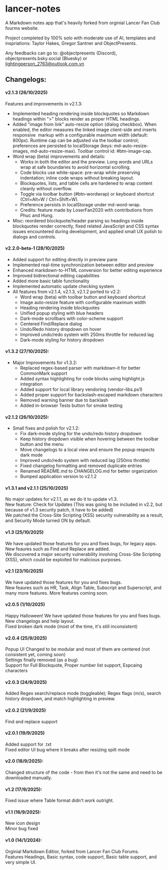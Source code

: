 # lancer-notes
A Markdown notes app that's heavily forked from orginial Lancer Fan Club fourms website.

Project completed by 100% solo with moderate use of AI, templates and inspriations: Taylor Hakes, Gregor Santner and ObjectPresents.

Any feedbacks can go to: @objectpresents (Discord), objectpresents.bsky.social (Bluesky) or lightingperson_2763@outlook.com.vn

## Changelogs:
#### v2.1.3 (26/10/2025)
Features and improvements in v2.1.3:

- Implemented heading rendering inside blockquotes so Markdown headings within ">" blocks render as proper HTML headings.
- Added "image from link" auto-resize option (dialog checkbox). When enabled, the editor measures the linked image client-side and inserts responsive <img> markup with a configurable maximum width (default: 800px). Runtime cap can be adjusted via the toolbar control; preferences are persisted to localStorage (keys: md-auto-resize-images, md-auto-resize-max). Toolbar control id: #btn-image-cap.
- Word wrap (beta) improvements and details:
  - Works in both the editor and the preview. Long words and URLs wrap at safe boundaries to avoid horizontal scrolling.
  - Code blocks use white-space: pre-wrap while preserving indentation; inline code wraps without breaking layout.
  - Blockquotes, lists, and table cells are hardened to wrap content cleanly without overflow.
  - Toggle via toolbar button (#btn-wordwrap) or keyboard shortcut (Ctrl+Alt+W / Ctrl+Shift+W).
  - Preference persists in localStorage under md-word-wrap.
  - Credits: feature made by LoserFan2020 with contributions from Phuc and Hung.
- Misc: reordered blockquote/header parsing so headings inside blockquotes render correctly, fixed related JavaScript and CSS syntax issues encountered during development, and applied small UX polish to dialogs and controls.
#### v2.2.0-beta-1 (28/10/2025)

- Added support for editing directly in preview pane
- Implemented real-time synchronization between editor and preview
- Enhanced markdown-to-HTML conversion for better editing experience
- Improved bidirectional editing capabilities
- Added more basic table functionality
- Implemented automatic update checking system
- All features from v2.1.4, v2.1.3, v2.1.2 ported to v2.2:
  - Word wrap (beta) with toolbar button and keyboard shortcut
  - Image auto-resize feature with configurable maximum width
  - Heading rendering inside blockquotes
  - Unified popup styling with blue headers
  - Dark-mode scrollbars with color-scheme support
  - Centered Find/Replace dialog
  - Undo/Redo history dropdown on hover
  - Improved undo/redo system with 250ms throttle for reduced lag
  - Dark-mode styling for history dropdown
#### v1.3.2 (27/10/2025):
- Major Improvements for v1.3.2:
  - Replaced regex-based parser with markdown-it for better CommonMark support
  - Added syntax highlighting for code blocks using highlight.js integration
  - Added support for local library vendoring (vendor-libs.ps1)
  - Added proper support for backslash-escaped markdown characters
  - Removed warning banner due to backlash
  - Added in-browser Tests button for smoke testing
#### v2.1.2 (26/10/2025):
- Small fixes and polish for v2.1.2:
  - Fix dark-mode styling for the undo/redo history dropdown
  - Keep history dropdown visible when hovering between the toolbar button and the menu
  - Move changelogs to a local view and ensure the popup respects dark mode
  - Improved undo/redo system with reduced lag (250ms throttle)
  - Fixed changelog formatting and removed duplicate entries
  - Renamed README.md to CHANGELOG.md for better organization
  - Bumped application version to v2.1.2

#### v1.3.1 and v2.1.1 (25/10/2025)
No major updates for v2.1.1, as we do it to update v1.3.\
New feature: Check for Updates (This was going to be included in v2.2, but because of v1.3 security patch, it have to be added)\
We patched the Cross-Site Scripting (XSS) security vulnerability as a result, and Security Mode turned ON by default.
#### v1.3 (25/10/2025)
We have updated those features for you and fixes bugs, for legacy apps.\
New feaures such as Find and Replace are added.\
We discovered a major security vulnerability involving Cross-Site Scripting (XSS), which could be exploited for malicious purposes.
#### v2.1 (23/10/2025)
We have updated those features for you and fixes bugs.\
New feaures such as HR, Task, Align Table, Subscript and Superscript, and many more features. More features coming soon.
#### v2.0.5 (1/10/2025)
Happy Halloween! We have updated those features for you and fixes bugs.\
New changelogs and help layout.\
Fixed broken dark mode (most of the time, it's still inconsistent)
#### v2.0.4 (25/9/2025)
Popup UI Changed to be modular and most of them are centered (not consistent yet, coming soon)\
Settings finally removed (as a bug)\
Support for Full Blockquote, Proper number list support, Espcaing characters
#### v2.0.3 (24/9/2025)
Added Regex search/replace mode (toggleable); Regex flags (m/s), search history dropdown, and match highlighting in preview.
#### v2.0.2 (21/9/2025)
Find and replace support
#### v2.0.1 (19/9/2025)
Added support for .txt\
Fixed editor UI bug where it breaks after resizing spilt mode
#### v2.0 (18/9/2025): 
Changed structure of the code - from then it's not the same and need to be downloaded manually.
#### v1.2 (17/9/2025):
Fixed issue where Table format didn't work outright.
#### v1.1 (16/9/2025):
New icon design\
Minor bug fixed
#### v1.0 (14/1/2024): 
Orginial Markdown Editior, forked from Lancer Fan Club Forums.\
Features Headings, Basic syntax, code support, Basic table support, and very simple UI.
